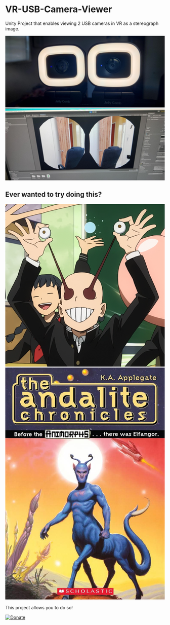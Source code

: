 # VR-USB-Camera-Viewer
 Unity Project that enables viewing 2 USB cameras in VR as a stereograph image.

![VR](/VR-Lens.jpeg)
![VR Output](/VR-Output.jpeg)

## Ever wanted to try doing this?
![VR](/Stretchy-Eyes.png)
![VR](/Animorphs-Eyes.png)

This project allows you to do so!

[![Donate](https://img.shields.io/badge/Donate-PayPal-green.svg)](https://www.paypal.com/donate/?business=YHG4Y6QUAQ4NA&no_recurring=0&currency_code=USD)
